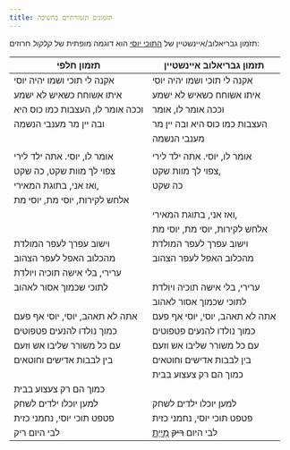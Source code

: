 ```yaml
---
title: תזמונים תזמורתיים בחשיכה
---
```


תזמון גבריאלוב/איינשטיין של [התוכי יוסי](#sections-2kyosi)
הוא דוגמה מופתית של *קלקול* חרוזים:

| תזמון חלפי                        | תזמון גבריאלוב איינשטיין                          |
|-----------------------------------|---------------------------------------------------|
| אקנה לי תוכי ושמו יהיה יוסי       | אקנה לי תוכי ושמו יהיה יוסי                       |
| איתו אשוחח כשאיש לא ישמע          | איתו אשוחח כשאיש לא ישמע                          |
| וככה אומר לו, העצבות כמו כוס היא  | וככה אומר לו, אומר                                |
| ובה יין מר מענבי הנשמה            | העצבות כמו כוס היא ובה יין מר                     |
|                                   | מענבי הנשמה                                       |
|                                   |                                                   |
| אומר לו, יוסי. אתה ילד לירי       | אומר לו, יוסי. אתה ילד לירי                       |
| צפוי לך מוות שקט, כה שקט          | צפוי לך מוות שקט,                                 |
| ואז אני, בתוגת המאירי,            | כה שקט                                            |
| אלחש לקירות, יוסי מת, יוסי מת     |                                                   |
|                                   | ואז אני, בתוגת המאירי,                            |
|                                   | אלחש לקירות, יוסי מת, יוסי מת                     |
| וישוב עפרך לעפר המולדת            | וישוב עפרך לעפר המולדת                            |
| מהכלוב האפל לעפר הצהוב            | מהכלוב האפל לעפר הצהוב                            |
| ערירי, בלי אישה תוכיה ויולדת      |                                                   |
| לתוכי שכמוך אסור לאהוב            | ערירי, בלי אישה תוכיה ויולדת                      |
|                                   | לתוכי שכמוך אסור לאהוב                            |
| אתה לא תאהב, יוסי, יוסי אף פעם    | אתה לא תאהב, יוסי, יוסי אף פעם                    |
| כמוך נולדו להנעים פטפוטים         | כמוך נולדו להנעים פטפוטים                         |
| עם כל משורר שליבו אש וזעם         | עם כל משורר שליבו אש וזעם                         |
| בין לבבות אדישים וחוטאים          | בין לבבות אדישים וחוטאים                          |
|                                   | כמוך הם רק צעצוע בבית                             |
| כמוך הם רק צעצוע בבית             |                                                   |
| למען יוכלו ילדים לשחק             | למען יוכלו ילדים לשחק                             |
| פטפט תוכי יוסי, נחמני כזית        | פטפט תוכי יוסי, נחמני כזית                        |
| לבי היום ריק                      | לבי היום <del>ריק</del> [מַייֶת](#sections-2kyosi)  |

